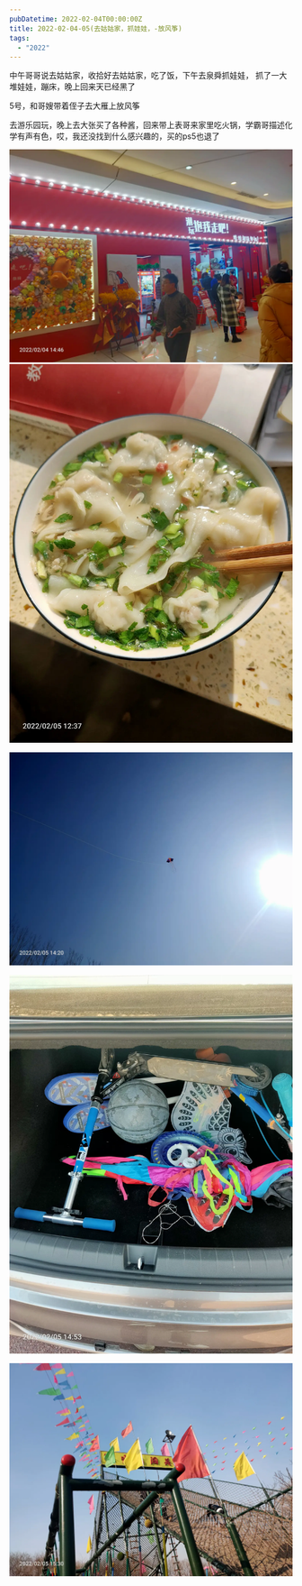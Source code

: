 ```yaml
---
pubDatetime: 2022-02-04T00:00:00Z
title: 2022-02-04-05(去姑姑家，抓娃娃，-放风筝)
tags:
  - "2022"
---
```


中午哥哥说去姑姑家，收拾好去姑姑家，吃了饭，下午去泉舜抓娃娃，
抓了一大堆娃娃，蹦床，晚上回来天已经黑了



5号，和哥嫂带着侄子去大雁上放风筝

去游乐园玩，晚上去大张买了各种酱，回来带上表哥来家里吃火锅，学霸哥描述化学有声有色，哎，我还没找到什么感兴趣的，买的ps5也退了

![](../../img/6904315-e58ae42e095fadf9.jpg)
![](../../img/6904315-2fb7c1117b1e5124.jpg)

![](../../img/6904315-43c1ea8c5859591f.jpg)

![](../../img/6904315-484cbda6d85902e7.jpg)

![](../../img/6904315-dd6cc66c26b881b7.jpg)

